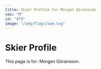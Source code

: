 ```yaml
---
title: Skier Profile for Morgan Göransson
sex: "M"
id: "479"
image: "/img/flags/swe.svg" 
---
```


# Skier Profile

This page is for: Morgan Göransson.
    
